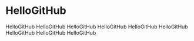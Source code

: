 # HelloGitHub
HelloGitHub
HelloGitHub
HelloGitHub
HelloGitHub
HelloGitHub
HelloGitHub
HelloGitHub
HelloGitHub
HelloGitHub

